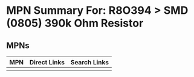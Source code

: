 



# MPN Summary For: R8O394 > SMD (0805) 390k Ohm Resistor

## MPNs
  

|MPN|Direct Links|Search Links|
| :--- | :--- | :--- |
||||
